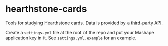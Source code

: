 # hearthstone-cards

Tools for studying Hearthstone cards. Data is provided by a [third-party API](http://hearthstoneapi.com/).

Create a `settings.yml` file at the root of the repo and put your Mashape application key in it. See `settings.yml.example` for an example.

